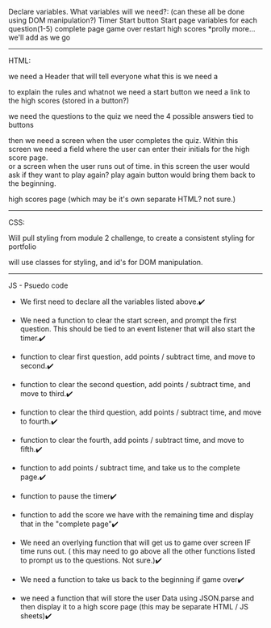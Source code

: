 Declare variables. What variables will we need?:
(can these all be done using DOM manipulation?)
Timer
Start button
Start page
variables for each question(1-5)
complete page
game over 
restart
high scores
*prolly more... we'll add as we go
________________________________________________________________________

HTML:

we need a Header that will tell everyone what this is
we need a <p> to explain the rules and whatnot
we need a start button
we need a link to the high scores (stored in a button?)

we need the questions to the quiz
we need the 4 possible answers tied to buttons

then we need a screen when the user completes the quiz. Within this screen we need a field where the user can enter their initials for the high score page.  
or
a screen when the user runs out of time. in this screen the user would ask if they want to play again? play again button would bring them back to the beginning. 

high scores page (which may be it's own separate HTML? not sure.)

________________________________________________________________________

CSS:

Will pull styling from module 2 challenge, to create a consistent styling for portfolio

will use classes for styling, and id's for DOM manipulation.
________________________________________________________________________

JS - Psuedo code

* We first need to declare all the variables listed above.✔️

* We need a function to clear the start screen, and prompt the first question. This should be tied to an event listener that will also start the timer.✔️

* function to clear first question, add points / subtract time, and move to second.✔️

* function to clear the second question, add points / subtract time, and move to third.✔️

* function to clear the third question, add points / subtract time, and move to fourth.✔️

* function to clear the fourth, add points / subtract time, and move to fifth.✔️

* function to add points / subtract time, and take us to the complete page.✔️

* function to pause the timer✔️

* function to add the score we have with the remaining time and display that in the "complete page"✔️

* We need an overlying function that will get us to game over screen IF time runs out. ( this may need to go above all the other functions listed to prompt us to the questions. Not sure.)✔️

* We need a function to take us back to the beginning if game over✔️

* we need a function that will store the user Data using JSON.parse and then display it to a high score page (this may be separate HTML / JS sheets)✔️
